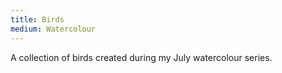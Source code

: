 ```yaml
---
title: Birds
medium: Watercolour
---
```

A collection of birds created during my July watercolour series.

